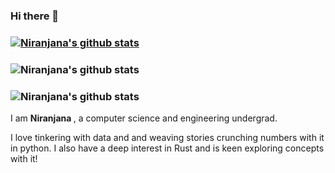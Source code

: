 ### Hi there 👋
### [![Niranjana's github stats](https://github-readme-stats.vercel.app/api?username=niranjana687)](https://github.com/anuraghazra/github-readme-stats)
### ![Niranjana's github stats](https://github-readme-stats.vercel.app/api?username=niranjana687&count_private=true)
### ![Niranjana's github stats](https://github-readme-stats.vercel.app/api?username=niranjana687&show_icons=true&theme=radical)
I am <b> Niranjana </b>, a computer science and engineering undergrad.

I love tinkering with data and and weaving stories crunching numbers with it in python.
I also have a deep interest in Rust and is keen exploring concepts with it!
<!--
**niranjana687/niranjana687** is a ✨ _special_ ✨ repository because its `README.md` (this file) appears on your GitHub profile.

 📫 How to reach me: niranjana687@gmail.com

-->
 
